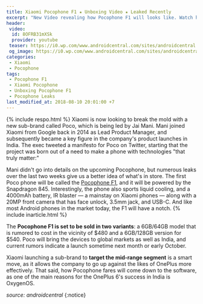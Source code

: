 ```yaml
---
title: Xiaomi Pocophone F1 ★ Unboxing Video ★ Leaked Recently
excerpt: "New Video revealing how Pocophone F1 will looks like. Watch here!"
header:
 video:
  id: 8OFRB31mXSk
  provider: youtube
 teaser: https://i0.wp.com/www.androidcentral.com/sites/androidcentral.com/files/styles/medium/public/article_images/2018/08/poco-xiaomi.jpg
 og_image: https://i0.wp.com/www.androidcentral.com/sites/androidcentral.com/files/styles/large/public/article_images/2018/08/poco-xiaomi.jpg
categories:
 - Xiaomi
 - Pocophone
tags:
 - Pocophone F1
 - Xiaomi Pocophone
 - Unboxing Pocophone F1
 - Pocophone Leaks
last_modified_at: 2018-08-10 20:01:00 +7
---
```

{% include respo.html %}
Xiaomi is now looking to break the mold with a new sub-brand called Poco, which is being led by Jai Mani. Mani joined Xiaomi from Google back in 2014 as Lead Product Manager, and subsequently became a key figure in the company's product launches in India. The exec tweeted a manifesto for Poco on Twitter, starting that the project was born out of a need to make a phone with technologies "that truly matter:"

Mani didn't go into details on the upcoming Pocophone, but numerous leaks over the last two weeks give us a better idea of what's in store. The first Poco phone will be called the [Pocophone F1](https://mi.knoacc.org/bocoran-spesifikasi-harga-xiaomi-pocophone-f1), and it will be powered by the Snapdragon 845. Interestingly, the phone also sports liquid cooling, and a 4000mAh battery, IR blaster — a mainstay on Xiaomi phones — along with a 20MP front camera that has face unlock, 3.5mm jack, and USB-C. And like most Android phones in the market today, the F1 will have a notch.
{% include inarticle.html %}

The **Pocophone F1 is set to be sold in two variants**: a 6GB/64GB model that is rumored to cost in the vicinity of $480 and a 6GB/128GB version for $540. Poco will bring the devices to global markets as well as India, and current rumors indicate a launch sometime next month or early October.

Xiaomi launching a sub-brand to **target the mid-range segment** is a smart move, as it allows the company to go up against the likes of OnePlus more effectively. That said, how Pocophone fares will come down to the software, as one of the main reasons for the OnePlus 6's success in India is OxygenOS.


_source: androidcentral_
{:notice}
